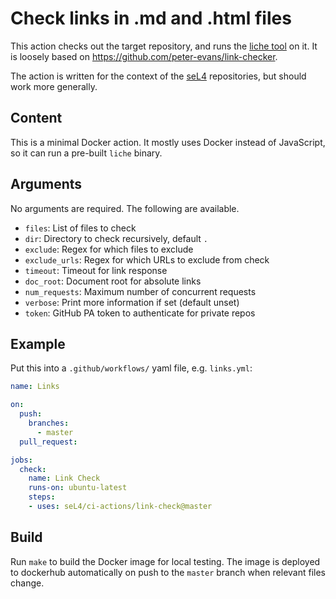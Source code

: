 <!--
  Copyright 2020, Data61, CSIRO (ABN 41 687 119 230)
  SPDX-License-Identifier: CC-BY-SA-4.0
-->

# Check links in .md and .html files

This action checks out the target repository, and runs the [liche tool][1] on
it. It is loosely based on <https://github.com/peter-evans/link-checker>.

The action is written for the context of the [seL4][2] repositories, but
should work more generally.

[1]: https://github.com/raviqqe/liche
[2]: https://github.com/seL4/

## Content

This is a minimal Docker action. It mostly uses Docker instead of JavaScript,
so it can run a pre-built `liche` binary.

## Arguments

No arguments are required. The following are available.

* `files`: List of files to check
* `dir`: Directory to check recursively, default `.`
* `exclude`: Regex for which files to exclude
* `exclude_urls`: Regex for which URLs to exclude from check
* `timeout`: Timeout for link response
* `doc_root`: Document root for absolute links
* `num_requests`: Maximum number of concurrent requests
* `verbose`: Print more information if set (default unset)
* `token`: GitHub PA token to authenticate for private repos

## Example

Put this into a `.github/workflows/` yaml file, e.g. `links.yml`:

```yaml
name: Links

on:
  push:
    branches:
      - master
  pull_request:

jobs:
  check:
    name: Link Check
    runs-on: ubuntu-latest
    steps:
    - uses: seL4/ci-actions/link-check@master
```

## Build

Run `make` to build the Docker image for local testing. The image is deployed to dockerhub automatically on push to the `master` branch when relevant files change.
